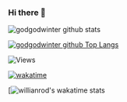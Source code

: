 ### Hi there 👋

![godgodwinter github stats](https://github-readme-stats.vercel.app/api?username=godgodwinter&show_icons=true&theme=dracula&include_all_commits=true)

[![godgodwinter github Top Langs][TOP_LANGS]][TOP_LANGS]

![Views](https://komarev.com/ghpvc/?username=godgodwinter)


[TOP_LANGS]: https://github-readme-stats.vercel.app/api/top-langs/?username=godgodwinter&langs_count=8&hide=Rich+Text+Format,HTML,CSS,Hack,Less,SCSS,Shell&layout=compact&theme=dracula

[![wakatime](https://wakatime.com/badge/user/ee82145a-cc9f-4120-8193-86518efbcf7e.svg)](https://wakatime.com/@ee82145a-cc9f-4120-8193-86518efbcf7e)

<!-- <a href="https://wakatime.com/@ee82145a-cc9f-4120-8193-86518efbcf7e"><img src="https://wakatime.com/badge/user/ee82145a-cc9f-4120-8193-86518efbcf7e.svg" alt="Total time coded since Mar 26 2022" /></a> -->

[![willianrod's wakatime stats](https://github-readme-stats.vercel.app/api/pin/?username=godgodwinter&repo=github-readme-stats&theme=dracula)
<!--
**godgodwinter/godgodwinter** is a ✨ _special_ ✨ repository because its `README.md` (this file) appears on your GitHub profile.

Here are some ideas to get you started:

- 🔭 I’m currently working on ...
- 🌱 I’m currently learning ...
- 👯 I’m looking to collaborate on ...
- 🤔 I’m looking for help with ...
- 💬 Ask me about ...
- 📫 How to reach me: ...
- 😄 Pronouns: ...
- ⚡ Fun fact: ...
-->
